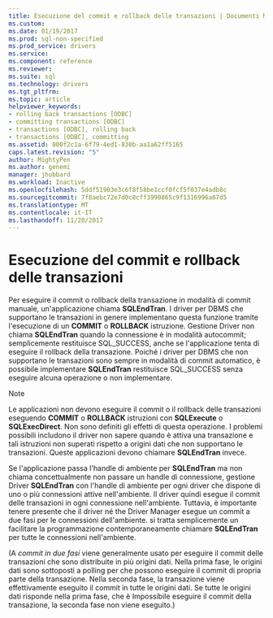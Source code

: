 ```yaml
---
title: Esecuzione del commit e rollback delle transazioni | Documenti Microsoft
ms.custom: 
ms.date: 01/19/2017
ms.prod: sql-non-specified
ms.prod_service: drivers
ms.service: 
ms.component: reference
ms.reviewer: 
ms.suite: sql
ms.technology: drivers
ms.tgt_pltfrm: 
ms.topic: article
helpviewer_keywords:
- rolling back transactions [ODBC]
- committing transactions [ODBC]
- transactions [ODBC], rolling back
- transactions [ODBC], committing
ms.assetid: 800f2c1a-6f79-4ed1-830b-aa1a62ff5165
caps.latest.revision: "5"
author: MightyPen
ms.author: genemi
manager: jhubbard
ms.workload: Inactive
ms.openlocfilehash: 5ddf51903e3c6f8f58be1ccf0fcf5f037e4adb8c
ms.sourcegitcommit: 7f8aebc72e7d0c8cff3990865c9f1316996a67d5
ms.translationtype: MT
ms.contentlocale: it-IT
ms.lasthandoff: 11/20/2017
---
```

# <a name="committing-and-rolling-back-transactions"></a>Esecuzione del commit e rollback delle transazioni
Per eseguire il commit o rollback della transazione in modalità di commit manuale, un'applicazione chiama **SQLEndTran**. I driver per DBMS che supportano le transazioni in genere implementano questa funzione tramite l'esecuzione di un **COMMIT** o **ROLLBACK** istruzione. Gestione Driver non chiama **SQLEndTran** quando la connessione è in modalità autocommit; semplicemente restituisce SQL_SUCCESS, anche se l'applicazione tenta di eseguire il rollback della transazione. Poiché i driver per DBMS che non supportano le transazioni sono sempre in modalità di commit automatico, è possibile implementare **SQLEndTran** restituisce SQL_SUCCESS senza eseguire alcuna operazione o non implementare.  
  
> [!NOTE]  
>  Le applicazioni non devono eseguire il commit o il rollback delle transazioni eseguendo **COMMIT** o **ROLLBACK** istruzioni con **SQLExecute** o **SQLExecDirect**. Non sono definiti gli effetti di questa operazione. I problemi possibili includono il driver non sapere quando è attiva una transazione e tali istruzioni non superati rispetto a origini dati che non supportano le transazioni. Queste applicazioni devono chiamare **SQLEndTran** invece.  
  
 Se l'applicazione passa l'handle di ambiente per **SQLEndTran** ma non chiama concettualmente non passare un handle di connessione, gestione Driver **SQLEndTran** con l'handle di ambiente per ogni driver che dispone di uno o più connessioni attive nell'ambiente. Il driver quindi esegue il commit delle transazioni in ogni connessione nell'ambiente. Tuttavia, è importante tenere presente che il driver né the Driver Manager esegue un commit a due fasi per le connessioni dell'ambiente. si tratta semplicemente un facilitare la programmazione contemporaneamente chiamare **SQLEndTran** per tutte le connessioni nell'ambiente.  
  
 (A *commit in due fasi* viene generalmente usato per eseguire il commit delle transazioni che sono distribuite in più origini dati. Nella prima fase, le origini dati sono sottoposti a polling per che possono eseguire il commit di propria parte della transazione. Nella seconda fase, la transazione viene effettivamente eseguito il commit in tutte le origini dati. Se tutte le origini dati risponde nella prima fase, che è Impossibile eseguire il commit della transazione, la seconda fase non viene eseguito.)
